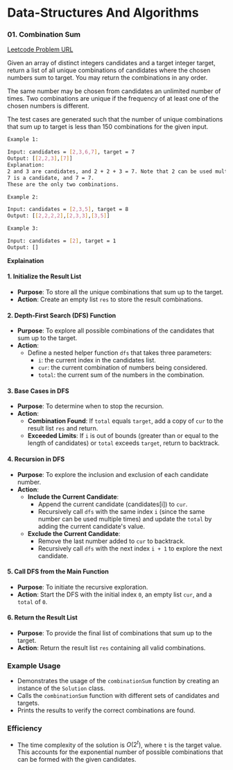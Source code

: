 # Data-Structures And Algorithms

### 01. Combination Sum

[Leetcode Problem URL](https://leetcode.com/problems/combination-sum/description/)

Given an array of distinct integers candidates and a target integer target, return a list of all unique combinations of candidates where the chosen numbers sum to target. You may return the combinations in any order.

The same number may be chosen from candidates an unlimited number of times. Two combinations are unique if the
frequency
of at least one of the chosen numbers is different.

The test cases are generated such that the number of unique combinations that sum up to target is less than 150 combinations for the given input.

```bash
Example 1:

Input: candidates = [2,3,6,7], target = 7
Output: [[2,2,3],[7]]
Explanation:
2 and 3 are candidates, and 2 + 2 + 3 = 7. Note that 2 can be used multiple times.
7 is a candidate, and 7 = 7.
These are the only two combinations.
```

```bash
Example 2:

Input: candidates = [2,3,5], target = 8
Output: [[2,2,2,2],[2,3,3],[3,5]]
```

```bash
Example 3:

Input: candidates = [2], target = 1
Output: []
```

**Explaination**

#### 1. Initialize the Result List

- **Purpose**: To store all the unique combinations that sum up to the target.
- **Action**: Create an empty list `res` to store the result combinations.

#### 2. Depth-First Search (DFS) Function

- **Purpose**: To explore all possible combinations of the candidates that sum up to the target.
- **Action**:
  - Define a nested helper function `dfs` that takes three parameters:
    - `i`: the current index in the candidates list.
    - `cur`: the current combination of numbers being considered.
    - `total`: the current sum of the numbers in the combination.

#### 3. Base Cases in DFS

- **Purpose**: To determine when to stop the recursion.
- **Action**:
  - **Combination Found**: If `total` equals `target`, add a copy of `cur` to the result list `res` and return.
  - **Exceeded Limits**: If `i` is out of bounds (greater than or equal to the length of candidates) or `total` exceeds `target`, return to backtrack.

#### 4. Recursion in DFS

- **Purpose**: To explore the inclusion and exclusion of each candidate number.
- **Action**:
  - **Include the Current Candidate**:
    - Append the current candidate (candidates[i]) to `cur`.
    - Recursively call `dfs` with the same index `i` (since the same number can be used multiple times) and update the `total` by adding the current candidate's value.
  - **Exclude the Current Candidate**:
    - Remove the last number added to `cur` to backtrack.
    - Recursively call `dfs` with the next index `i + 1` to explore the next candidate.

#### 5. Call DFS from the Main Function

- **Purpose**: To initiate the recursive exploration.
- **Action**: Start the DFS with the initial index `0`, an empty list `cur`, and a `total` of `0`.

#### 6. Return the Result List

- **Purpose**: To provide the final list of combinations that sum up to the target.
- **Action**: Return the result list `res` containing all valid combinations.

### Example Usage

- Demonstrates the usage of the `combinationSum` function by creating an instance of the `Solution` class.
- Calls the `combinationSum` function with different sets of candidates and targets.
- Prints the results to verify the correct combinations are found.

### Efficiency

- The time complexity of the solution is $O(2^t)$, where `t` is the target value. This accounts for the exponential number of possible combinations that can be formed with the given candidates.
